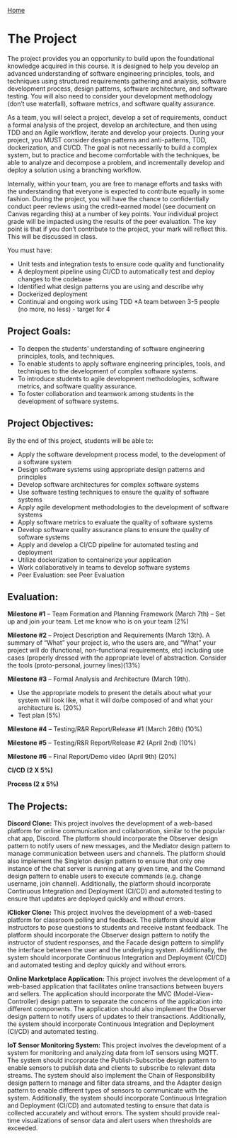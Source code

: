 [Home](iclicker/WebContent/index.php)
# The Project

The project provides you an opportunity to build upon the foundational knowledge acquired in this course. It is designed to help you develop an advanced understanding of software engineering principles, tools, and techniques using structured requirements gathering and analysis, software development process, design patterns, software architecture, and software testing.  You will also need to consider your development methodology (don’t use waterfall), software metrics, and software quality assurance.

As a team, you will select a project, develop a set of requirements, conduct a formal analysis of the project, develop an architecture, and then using TDD and an Agile workflow, iterate and develop your projects.  During your project, you MUST consider design patterns and anti-patterns, TDD, dockerization, and CI/CD.  The goal is not necessarily to build a complex system, but to practice and become comfortable with the techniques, be able to analyze and decompose a problem, and incrementally develop and deploy a solution using a branching workflow.

Internally, within your team, you are free to manage efforts and tasks with the understanding that everyone is expected to contribute equally in some fashion.  During the project, you will have the chance to confidentially conduct peer reviews using the credit-earned model (see document on Canvas regarding this) at a number of key points.   Your individual project grade will be impacted using the results of the peer evaluation.   The key point is that if you don’t contribute to the project, your mark will reflect this.  This will be discussed in class.

You must have:

* Unit tests and integration tests to ensure code quality and functionality
* A deployment pipeline using CI/CD to automatically test and deploy changes to the codebase
* Identified what design patterns you are using and describe why
* Dockerized deployment
* Continual and ongoing work using TDD 
*A team between 3-5 people (no more, no less) - target for 4

## Project Goals:

* To deepen the students' understanding of software engineering principles, tools, and techniques.
* To enable students to apply software engineering principles, tools, and techniques to the development of complex software systems.
* To introduce students to agile development methodologies, software metrics, and software quality assurance.
* To foster collaboration and teamwork among students in the development of software systems.

## Project Objectives:

By the end of this project, students will be able to:

* Apply the software development process model, to the development of a software system
* Design software systems using appropriate design patterns and principles
* Develop software architectures for complex software systems
* Use software testing techniques to ensure the quality of software systems
* Apply agile development methodologies to the development of software systems
* Apply software metrics to evaluate the quality of software systems
* Develop software quality assurance plans to ensure the quality of software systems
* Apply and develop a CI/CD pipeline for automated testing and deployment
* Utilize dockerization to containerize your application
* Work collaboratively in teams to develop software systems
* Peer Evaluation: see Peer Evaluation

## Evaluation:

**Milestone #1** – Team Formation and Planning Framework (March 7th) – Set up and join your team.   Let me know who is on your team (2%)

**Milestone #2** – Project Description and Requirements (March 13th).  A summary of “What” your project is, who the users are, and “What” your project will do (functional, non-functional requirements, etc) including use cases (properly dressed with the appropriate level of abstraction.   Consider the tools (proto-personal, journey lines)(13%)

**Milestone #3** – Formal Analysis and Architecture (March 19th).  
 * Use the appropriate models to present the details about what your system will look like, what it will do/be composed of and what your architecture is. (20%)
 * Test plan (5%)

**Milestone #4** – Testing/R&R Report/Release #1 (March 26th) (10%)

**Milestone #5** – Testing/R&R Report/Release #2 (April 2nd) (10%)

**Milestone #6** – Final Report/Demo video (April 9th) (20%)

**CI/CD (2 X 5%)**

**Process (2 x 5%)**

## The Projects:

**Discord Clone:** This project involves the development of a web-based platform for online communication and collaboration, similar to the popular chat app, Discord. The platform should incorporate the Observer design pattern to notify users of new messages, and the Mediator design pattern to manage communication between users and channels. The platform should also implement the Singleton design pattern to ensure that only one instance of the chat server is running at any given time, and the Command design pattern to enable users to execute commands (e.g. change username, join channel). Additionally, the platform should incorporate Continuous Integration and Deployment (CI/CD) and automated testing to ensure that updates are deployed quickly and without errors.

**iClicker Clone:** This project involves the development of a web-based platform for classroom polling and feedback. The platform should allow instructors to pose questions to students and receive instant feedback. The platform should incorporate the Observer design pattern to notify the instructor of student responses, and the Facade design pattern to simplify the interface between the user and the underlying system.  Additionally, the system should incorporate Continuous Integration and Deployment (CI/CD) and automated testing and deploy quickly and without errors. 

**Online Marketplace Application:** This project involves the development of a web-based application that facilitates online transactions between buyers and sellers. The application should incorporate the MVC (Model-View-Controller) design pattern to separate the concerns of the application into different components. The application should also implement the Observer design pattern to notify users of updates to their transactions.  Additionally, the system should incorporate Continuous Integration and Deployment (CI/CD) and automated testing.

**IoT Sensor Monitoring System:** This project involves the development of a system for monitoring and analyzing data from IoT sensors using MQTT. The system should incorporate the Publish-Subscribe design pattern to enable sensors to publish data and clients to subscribe to relevant data streams. The system should also implement the Chain of Responsibility design pattern to manage and filter data streams, and the Adapter design pattern to enable different types of sensors to communicate with the system. Additionally, the system should incorporate Continuous Integration and Deployment (CI/CD) and automated testing to ensure that data is collected accurately and without errors. The system should provide real-time visualizations of sensor data and alert users when thresholds are exceeded.
